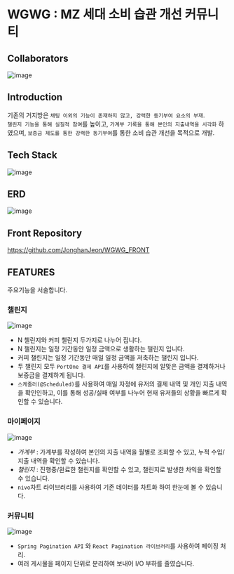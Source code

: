# WGWG : MZ 세대 소비 습관 개선 커뮤니티

## Collaborators
![image](https://github.com/JonghanJeon/WGWG_BACK/assets/117141827/bcb14df0-c73e-4d6f-8d16-20a6eb4dafc5)

## Introduction

기존의 거지방은 `채팅 이외의 기능이 존재하지 않고, 강력한 동기부여 요소의 부재`.<br/>
`챌린지 기능을 통해 실질적 참여`를 높이고, `가계부 기록을 통해 본인의 지출내역을 시각화` 하였으며, `보증금 제도를 통한 강력한 동기부여`를 통한 소비 습관 개선을 목적으로 개발.

## Tech Stack

![image](https://github.com/JonghanJeon/WGWG_BACK/assets/117141827/004d71e0-0c6c-4934-bfc8-47317a2108c3)

## ERD

![image](https://github.com/JonghanJeon/WGWG_BACK/assets/117141827/08de78cb-fc04-48a3-b1f3-24d210179efb)

## Front Repository

https://github.com/JonghanJeon/WGWG_FRONT

## FEATURES
주요기능을 서술합니다.

### 챌린지

![image](https://github.com/JonghanJeon/WGWG_BACK/assets/117141827/48c12918-38d1-4a78-9658-5db39647decc)

- N 챌린지와 커피 챌린지 두가지로 나누어 집니다.
- N 챌린지는 일정 기간동안 일정 금액으로 생활하는 챌린지 입니다.
- 커피 챌린지는 일정 기간동안 매일 일정 금액을 저축하는 챌린지 입니다.
- 두 챌린지 모두 `PortOne 결제 API`를 사용하여 챌린지에 알맞은 금액을 결제하거나 보증금을 결제하게 됩니다.
- `스케줄러(@Scheduled)`를 사용하여 매일 자정에 유저의 결제 내역 및 개인 지출 내역을 확인인하고, 이를 통해 성공/실패 여부를 나누어 현재 유저들의 상황을 빠르게 확인할 수 있습니다.

### 마이페이지

![image](https://github.com/JonghanJeon/WGWG_BACK/assets/117141827/b88ca8d0-9702-4f0e-830e-9203bf49dbb6)

- *가계부* : 가계부를 작성하여 본인의 지출 내역을 월별로 조회할 수 있고, 누적 수입/지출 내역을 확인할 수 있습니다.
- *챌린지* : 진행중/완료한 챌린지를 확인할 수 있고, 챌린지로 발생한 차익을 확인할 수 있습니다.
- `nivo`차트 라이브러리를 사용하여 기존 데이터를 차트화 하여 한눈에 볼 수 있습니다.

### 커뮤니티

![image](https://github.com/JonghanJeon/WGWG_BACK/assets/117141827/894b8afd-8ae7-4b43-ac50-891de79e3d34)

- `Spring Pagination API` 와 `React Pagination 라이브러리`를 사용하여 페이징 처리.
- 여러 게시물을 페이지 단위로 분리하여 보내어 I/O 부하를 줄였습니다.
